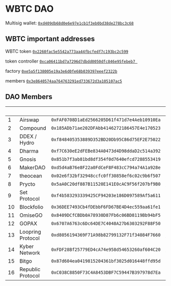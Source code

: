 # WBTC DAO 
Multisig wallet: [`0xd409db68d0e6e97e1cb1f3eb0bd38de278bc3c68`](https://etherscan.io/address/0xd409db68d0e6e97e1cb1f3eb0bd38de278bc3c68)

## WBTC important addresses
WBTC token [`0x2260fac5e5542a773aa44fbcfedf7c193bc2c599`](https://etherscan.io/address/0x2260fac5e5542a773aa44fbcfedf7c193bc2c599)

token controller [`0xca06411bd7a7296d7dbdd0050dfc846e95febeb7
`](https://etherscan.io/address/0xca06411bd7a7296d7dbdd0050dfc846e95febeb7)

factory [`0xe5a5f138005e19a3e6d0fe68b039397eeef2322b`](https://etherscan.io/address/0xe5a5f138005e19a3e6d0fe68b039397eeef2322b)

members [`0x3e8640574aa764763291ed733672d3a105107ac5`](https://etherscan.io/address/0x3e8640574aa764763291ed733672d3a105107ac5)


## DAO Members
|   |      |         | Accouncement |
|---|------|---------|-------------|
|1|Airswap|`0xFAF0708D1aEd2566205D61f471d7e4Aeb10910Ea`| |
|2| Compound|		          `0x185ADb71ae202DFAbb4146272186457E4e170523`|[link](https://twitter.com/compoundfinance/status/1083401878178652161) |
|3| DDEX / Hydro|		      `0xf848405353889D352BD20Db95C86d75EF2E75022`||
|4| Dharma		   |         `0xf7C630eE2dFEBe834A0473d4D98ddaD2c514a392`||
|5| Gnosis		    |        `0x851b7f3ab81bd8df354f0d7640efcd7288553419`||
|6| MakerDAO		   |       `0xd5d4aB76e8F22a0FdCeF8F483cC794a74A1a928e`||
|7| theocean		    |      `0x02e6f32bf32948ccfc0ff30858ef6c02c9b6f507`||
|8| Prycto		       |     `0x5aA0C20df887B11520E141E0cAC9F56f207bf9B0`|[link](https://twitter.com/PryctoHQ/status/1083413661203525632)|
|9| Set Protocol		  |    `0xf4b583293339425CF94203e186D097589Af5a611`||
|10| Blockfolio		    |  `0x36DEE7493Cb4fDEbbF6FD67BE4D4ec559aa61fe1`||
|11| OmiseGO		      |    `0x8409DCfCBDb0A78930D87Fb6c06BD8119Bb94bF5`||
|12| GOPAX		        |    `0x6707A6763c6Dc64DE7C4048A27b6303292F88F50`||
|13| Loopring Protocol |	`0xd8056194369F71A98b82799132F71f34084F7660`|[link](https://twitter.com/loopringorg/status/1083546925482291202)|
|14| Kyber Network 	   | `0xFDF28Bf25779ED4cA74e958d54653260af604C20`|[link](https://tinyurl.com/ybk98cmf)|
|15| Bitgo 		         | `0x87d604ea0419815204361bf3025d016448ffd95d`||
|16| Republic Protocol |	`0xC038C8850F73C4A8453DBF7C59447B397978d7Ea`||







